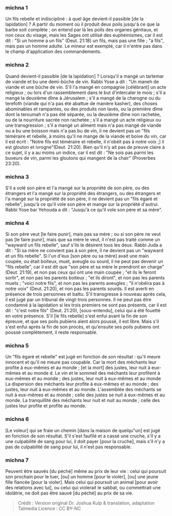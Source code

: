 
### michna 1
Un fils rebelle et indiscipliné : à quel âge devient-il passible [de la lapidation] ? A partir du moment où il produit deux poils jusqu'à ce que la barbe soit complète ; on entend par là les poils des organes génitaux, et non ceux du visage, mais les Sages ont utilisé des euphémismes, car il est dit : "Si un homme a un fils" (Deut. 21:18) un fils, mais pas une fille ; "a fils", mais pas un homme adulte. Le mineur est exempté, car il n'entre pas dans le champ d'application des commandements.

### michna 2
Quand devient-il passible [de la lapidation] ? Lorsqu'il a mangé un tartemar de viande et bu une demi-bûche de vin. Rabbi Yose a dit : "Un maneh de viande et une bûche de vin. S'il l'a mangé en compagnie [célébrant] un acte religieux ; ou lors d'un rassemblement dans le but d'intercaler le mois ; s'il a mangé la deuxième dîme à Jérusalem ; s'il a mangé de la charogne ou du terefoth (viande qui n'a pas été abattue de manière kasher), des choses abominables et rampantes, ou des produits non lavés, ou la première dîme dont la teroumah n'a pas été séparée, ou la deuxième dîme non rachetée, ou de la nourriture sacrée non rachetée ; s'il a mangé un acte religieux ou une transgression ; s'il a mangé un aliment mais n'a pas mangé de viande ou a bu une boisson mais n'a pas bu de vin, il ne devient pas un "fils téméraire et rebelle, à moins qu'il ne mange de la viande et boive du vin, car il est écrit : "Notre fils est téméraire et rebelle, il n'obéit pas à notre voix ;] il est glouton et ivrogne"(Deut. 21:20). Bien qu'il n'y ait pas de preuve claire à ce sujet, il y a au moins un indice, car il est dit : "Ne sois pas parmi les buveurs de vin, parmi les gloutons qui mangent de la chair" (Proverbes 23:20).

### michna 3
S'il a volé son père et l'a mangé sur la propriété de son père, ou des étrangers et l'a mangé sur la propriété des étrangers, ou des étrangers et l'a mangé sur la propriété de son père, il ne devient pas un "fils égaré et rebelle", jusqu'à ce qu'il vole son père et mange sur la propriété d'autrui. Rabbi Yose bar Yehouda a dit : "Jusqu'à ce qu'il vole son père et sa mère".

### michna 4
Si son père veut [le faire punir], mais pas sa mère ; ou si son père ne veut pas [le faire punir], mais que sa mère le veut, il n'est pas traité comme un "wayward un fils rebelle", sauf s'ils le désirent tous les deux. Rabbi Juda a dit :  "Si sa mère ne convient pas à son père, il ne devient pas un "wayward et un fils rebelle". Si l'un d'eux [son père ou sa mère] avait une main coupée, ou était boiteux, muet, aveugle ou sourd, il ne peut pas devenir un "fils rebelle", car il est dit que "son père et sa mère le prendront en charge" (Deut. 21:19), et non pas ceux qui ont une main coupée ; "et ils le feront sortir", et non pas les parents boiteux ; "et ils diront", et non pas les parents muets ; "voici notre fils", et non pas les parents aveugles ; "il n'obéira pas à notre voix" (Deut. 21:20), et non pas les parents sourds. Il est averti en présence de trois personnes et battu. S'il transgresse à nouveau après cela, il est jugé par un tribunal de vingt-trois personnes. Il ne peut pas être condamné à la lapidation si les trois premiers ne sont pas présents, car il est dit : "c'est notre fils" (Deut. 21:20), [sous-entendu], celui qui a été fouetté en votre présence. S'il [le fils rebelle] s'est enfui avant la fin de son épreuve, et que ses poils pubiens aient alors poussé, il est libre. Mais s'il s'est enfui après la fin de son procès, et qu'ensuite ses poils pubiens ont poussé complètement, il reste responsable.

### michna 5
Un "fils égaré et rebelle" est jugé en fonction de son résultat : qu'il meure innocent et qu'il ne meure pas coupable. Car la mort des méchants leur profite à eux-mêmes et au monde ; [et la mort] des justes, leur nuit à eux-mêmes et au monde d. Le vin et le sommeil des méchants leur profitent à eux-mêmes et au monde ; des justes, leur nuit à eux-mêmes et au monde La dispersion des méchants leur profite à eux-mêmes et au monde ; des justes, leur nuit à eux-mêmes et au monde. L'assemblée des méchants se nuit à eux-mêmes et au monde ; celle des justes se nuit à eux-mêmes et au monde. La tranquillité des méchants leur nuit et nuit au monde ; celle des justes leur profite et profite au monde.

### michna 6
[Le voleur] qui se fraie un chemin [dans la maison de quelqu"un] est jugé en fonction de son résultat. S'il s'est faufilé et a cassé une cruche, s'il y a une culpabilité de sang pour lui, il doit payer [pour la cruche], mais s'il n'y a pas de culpabilité de sang pour lui, il n'est pas responsable.

### michna 7
Peuvent être sauvés [du péché] même au prix de leur vie : celui qui poursuit son prochain pour le tuer, [ou] un homme [pour le violer], [ou] une jeune fille fiancée [pour la violer]. Mais celui qui poursuit un animal [pour avoir des relations avec lui], ou celui qui violerait le sabbat, ou commettrait une idolâtrie, ne doit pas être sauvé [du péché] au prix de sa vie.

>Crédit : Version original Dr. Joshua Kulp & translation, adaptation Talmedia
>Licence : CC BY-NC